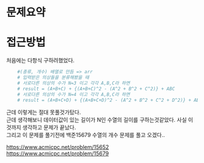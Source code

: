 # 문제요약
# 접근방법
처음에는 다항식 구하려했었다.   
```python
    #(종류, 개수) 배열로 만듬 => arr
    # 입력받은 의상들을 분류해봤을 때
    # 서로다른 의상의 수가 N=3 이고 각각 A,B,C라 하면
    # result = (A+B+C) + {(A+B+C)^2 - (A^2 + B^2 + C^2)} + ABC
    # 서로다른 의상의 수가 N=4 이고 각각 A,B,C라 하면
    # result = (A+B+C+D) + {(A+B+C+D)^2 - (A^2 + B^2 + C^2 + D^2)} + ABC
```
근데 이렇게는 절대 못풀것가탔다.   
근데 생각해보니 데이터값이 있는 길이가 N인 수열의 길이를 구하는것같았다. 사실 이것까지 생각하고 문제가 끝났다.   
그리고 이 문제를 풀기전에 백준15679 수열의 개수 문제를 풀고 오겠다..

https://www.acmicpc.net/problem/15652
https://www.acmicpc.net/problem/15679
